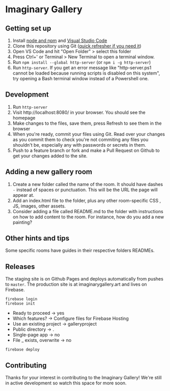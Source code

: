 # Imaginary Gallery

## Getting set up

1. Install [node and npm](https://nodejs.org/en/download/) and [Visual Studio Code](https://code.visualstudio.com/)
1. Clone this repository using Git ([quick refresher if you need it](https://guides.github.com/activities/hello-world/))
1. Open VS Code and hit "Open Folder" > select this folder
1. Press Ctrl+' or Terminal > New Terminal to open a terminal window.
1. Run `npm install --global http-server` (or `npm i -g http-server`)
1. Run `http-server`. If you get an error message like "http-server.ps1 cannot be loaded because running scripts is disabled on this system", try opening a Bash terminal window instead of a Powershell one.

## Development

1. Run `http-server`
1. Visit http://localhost:8080/ in your browser. You should see the homepage
1. Make changes to the files, save them, press Refresh to see them in the browser
1. When you're ready, commit your files using Git. Read over your changes as you commit them to check you're not commiting any files you shouldn't be, especially any with passwords or secrets in them.
1. Push to a feature branch or fork and make a Pull Request on Github to get your changes added to the site.

## Adding a new gallery room

1. Create a new folder called the name of the room. It should have dashes `-` instead of spaces or punctuation. This will be the URL the page will appear at.
1. Add an index.html file to the folder, plus any other room-specific CSS , JS, images, other assets.
1. Consider adding a file called README.md to the folder with instructions on how to add content to the room. For instance, how do you add a new painting?

## Other hints and tips

Some specific rooms have guides in their respective folders READMEs.

## Releases

The staging site is on Github Pages and deploys automatically from pushes to `master`. The production site is at imaginarygallery.art and lives on Firebase.

```
firebase login
firebase init
```

- Ready to proceed -> yes
- Which features? -> Configure files for Firebase Hosting
- Use an existing project -> galleryproject
- Public directory -> .
- Single-page app -> no
- File _ exists, overwrite -> no

```
firebase deploy
```

## Contributing

Thanks for your interest in contributing to the Imaginary Gallery! We're still in active development so watch this space for more soon.
